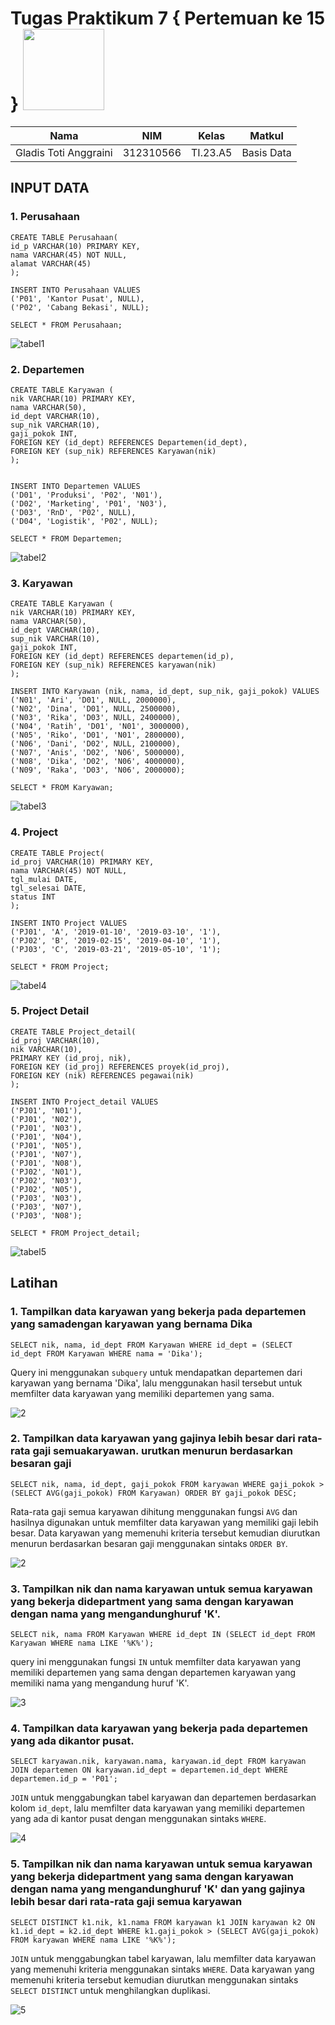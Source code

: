 # Tugas Praktikum 7 { Pertemuan ke 15 } <img src=https://logos-download.com/wp-content/uploads/2016/05/MySQL_logo_logotype.png width="130px" >

|**Nama**|**NIM**|**Kelas**|**Matkul**|
|----|---|-----|------|
|Gladis Toti Anggraini |312310566|TI.23.A5|Basis Data|

## INPUT DATA

### 1. Perusahaan
```
CREATE TABLE Perusahaan(
id_p VARCHAR(10) PRIMARY KEY,
nama VARCHAR(45) NOT NULL,
alamat VARCHAR(45)
);

INSERT INTO Perusahaan VALUES
('P01', 'Kantor Pusat', NULL),
('P02', 'Cabang Bekasi', NULL);

SELECT * FROM Perusahaan;
```
![tabel1](https://github.com/Gladis32/Tugas_Praktikum7/assets/148181064/b752d6dc-912f-41c6-b4c5-138f93833c70)

### 2. Departemen
```
CREATE TABLE Karyawan (
nik VARCHAR(10) PRIMARY KEY,
nama VARCHAR(50),
id_dept VARCHAR(10),
sup_nik VARCHAR(10),
gaji_pokok INT,
FOREIGN KEY (id_dept) REFERENCES Departemen(id_dept),
FOREIGN KEY (sup_nik) REFERENCES Karyawan(nik)
);


INSERT INTO Departemen VALUES
('D01', 'Produksi', 'P02', 'N01'),
('D02', 'Marketing', 'P01', 'N03'),
('D03', 'RnD', 'P02', NULL),
('D04', 'Logistik', 'P02', NULL);

SELECT * FROM Departemen;
```

![tabel2](https://github.com/Gladis32/Tugas_Praktikum7/assets/148181064/206f4190-50a6-4d28-a551-37c3ce165dde)

### 3. Karyawan
```
CREATE TABLE Karyawan (
nik VARCHAR(10) PRIMARY KEY,
nama VARCHAR(50),
id_dept VARCHAR(10),
sup_nik VARCHAR(10),
gaji_pokok INT,
FOREIGN KEY (id_dept) REFERENCES departemen(id_p),
FOREIGN KEY (sup_nik) REFERENCES karyawan(nik)
);

INSERT INTO Karyawan (nik, nama, id_dept, sup_nik, gaji_pokok) VALUES
('N01', 'Ari', 'D01', NULL, 2000000),
('N02', 'Dina', 'D01', NULL, 2500000),
('N03', 'Rika', 'D03', NULL, 2400000),
('N04', 'Ratih', 'D01', 'N01', 3000000),
('N05', 'Riko', 'D01', 'N01', 2800000),
('N06', 'Dani', 'D02', NULL, 2100000),
('N07', 'Anis', 'D02', 'N06', 5000000),
('N08', 'Dika', 'D02', 'N06', 4000000),
('N09', 'Raka', 'D03', 'N06', 2000000);

SELECT * FROM Karyawan;
```

![tabel3](https://github.com/Gladis32/Tugas_Praktikum7/assets/148181064/d8e20d10-32e6-4f24-a0d9-6bddc512c7e3)

### 4. Project

```
CREATE TABLE Project(
id_proj VARCHAR(10) PRIMARY KEY,
nama VARCHAR(45) NOT NULL,
tgl_mulai DATE,
tgl_selesai DATE,
status INT
);

INSERT INTO Project VALUES
('PJ01', 'A', '2019-01-10', '2019-03-10', '1'),
('PJ02', 'B', '2019-02-15', '2019-04-10', '1'),
('PJ03', 'C', '2019-03-21', '2019-05-10', '1');

SELECT * FROM Project;
```

![tabel4](https://github.com/Gladis32/Tugas_Praktikum7/assets/148181064/f3ec1de8-bbdb-4159-8052-4a73b4178df1)

### 5. Project Detail
```
CREATE TABLE Project_detail(
id_proj VARCHAR(10),
nik VARCHAR(10),
PRIMARY KEY (id_proj, nik),
FOREIGN KEY (id_proj) REFERENCES proyek(id_proj),
FOREIGN KEY (nik) REFERENCES pegawai(nik)
);

INSERT INTO Project_detail VALUES
('PJ01', 'N01'),
('PJ01', 'N02'),
('PJ01', 'N03'),
('PJ01', 'N04'),
('PJ01', 'N05'),
('PJ01', 'N07'),
('PJ01', 'N08'),
('PJ02', 'N01'),
('PJ02', 'N03'),
('PJ02', 'N05'),
('PJ03', 'N03'),
('PJ03', 'N07'),
('PJ03', 'N08');

SELECT * FROM Project_detail;
```

![tabel5](https://github.com/Gladis32/Tugas_Praktikum7/assets/148181064/a55e894a-840a-47db-857e-43abe80bc6b7)


## Latihan

### 1. Tampilkan data karyawan yang bekerja pada departemen yang samadengan karyawan yang bernama Dika

```
SELECT nik, nama, id_dept FROM Karyawan WHERE id_dept = (SELECT id_dept FROM Karyawan WHERE nama = 'Dika');
```
Query ini menggunakan `subquery` untuk mendapatkan departemen dari karyawan yang bernama 'Dika', lalu menggunakan hasil tersebut untuk memfilter data karyawan yang memiliki departemen yang sama.

![2](https://github.com/Gladis32/Tugas_Praktikum7/assets/148181064/bb9dbf3c-7aea-4025-8cfc-b787735010a4)

### 2. Tampilkan data karyawan yang gajinya lebih besar dari rata-rata gaji semuakaryawan. urutkan menurun berdasarkan besaran gaji

```
SELECT nik, nama, id_dept, gaji_pokok FROM karyawan WHERE gaji_pokok > (SELECT AVG(gaji_pokok) FROM Karyawan) ORDER BY gaji_pokok DESC;
```

Rata-rata gaji semua karyawan dihitung menggunakan fungsi `AVG` dan hasilnya digunakan untuk memfilter data karyawan yang memiliki gaji lebih besar. Data karyawan yang memenuhi kriteria tersebut kemudian diurutkan menurun berdasarkan besaran gaji menggunakan sintaks `ORDER BY`.

![2](https://github.com/Gladis32/Tugas_Praktikum7/assets/148181064/90313a74-63af-447a-94b9-f975690feee5)


### 3. Tampilkan nik dan nama karyawan untuk semua karyawan yang bekerja didepartment yang sama dengan karyawan dengan nama yang mengandunghuruf 'K'.

```
SELECT nik, nama FROM Karyawan WHERE id_dept IN (SELECT id_dept FROM Karyawan WHERE nama LIKE '%K%');
```

query ini menggunakan fungsi `IN` untuk memfilter data karyawan yang memiliki departemen yang sama dengan departemen karyawan yang memiliki nama yang mengandung huruf 'K'.

![3](https://github.com/Gladis32/Tugas_Praktikum7/assets/148181064/d5455e93-a95f-48bc-8deb-9d22cba6943c)



### 4. Tampilkan data karyawan yang bekerja pada departemen yang ada dikantor pusat.

```
SELECT karyawan.nik, karyawan.nama, karyawan.id_dept FROM karyawan JOIN departemen ON karyawan.id_dept = departemen.id_dept WHERE departemen.id_p = 'P01';
```

`JOIN` untuk menggabungkan tabel karyawan dan departemen berdasarkan kolom `id_dept`, lalu memfilter data karyawan yang memiliki departemen yang ada di kantor pusat dengan menggunakan sintaks `WHERE`.

![4](https://github.com/Gladis32/Tugas_Praktikum7/assets/148181064/497ab480-789c-468f-a54d-6ad6ffc2c393)

### 5. Tampilkan nik dan nama karyawan untuk semua karyawan yang bekerja didepartment yang sama dengan karyawan dengan nama yang mengandunghuruf 'K' dan yang gajinya lebih besar dari rata-rata gaji semua karyawan

```
SELECT DISTINCT k1.nik, k1.nama FROM karyawan k1 JOIN karyawan k2 ON k1.id_dept = k2.id_dept WHERE k1.gaji_pokok > (SELECT AVG(gaji_pokok) FROM karyawan WHERE nama LIKE '%K%');
```

`JOIN` untuk menggabungkan tabel karyawan, lalu memfilter data karyawan yang memenuhi kriteria menggunakan sintaks `WHERE`. Data karyawan yang memenuhi kriteria tersebut kemudian diurutkan menggunakan sintaks `SELECT DISTINCT` untuk menghilangkan duplikasi.

![5](https://github.com/Gladis32/Tugas_Praktikum7/assets/148181064/f6a93580-f7b6-4637-a788-85ccac661d5e)


